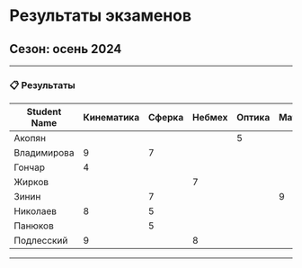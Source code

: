 # Результаты экзаменов

## **Сезон**: осень 2024  

---

### 📋 **Результаты**

| **Student Name**   | **Кинематика** | **Сферка** | **Небмех** | **Оптика** | **Матан**| **Астрофиз**|**Предрег**|**Сумма** |
|---------------------|----------|-------------|-------------|-------------|------------|-------------|---------|---------|
| Акопян           |             |           |           |      5           |      | | |5          |
| Владимирова   |        9        |     7      |           |                 |      |  |9 |25       |
| Гончар       |       4          |           |           |                 |     |  5|8 |17        |
| Жирков        |                |           |       7    |                |      |   |7 | 14      |
| Зинин      |                   |      7     |           |                 |     9|  | 10 | 26       |
|  Николаев           |   8        |     5        |             |             |   | |  9|     22      |
| Панюков           |            |      5      |            |                |   |   |  | 5         |
| Подлесский      |         9     |              |     8      |                |  |  |  10 |   27         |

---

